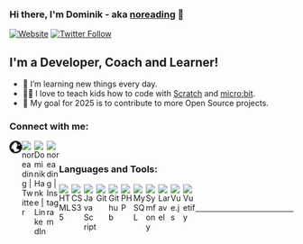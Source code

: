 ### Hi there, I'm Dominik - aka [noreading][website] 👋 

[![Website](https://img.shields.io/website?label=dominik-hanke.de&style=for-the-badge&url=https%3A%2F%2Fdominik-hanke.de)](https://dominik-hanke.de)
[![Twitter Follow](https://img.shields.io/twitter/follow/noreading?color=1DA1F2&logo=twitter&style=for-the-badge)](https://twitter.com/intent/follow?original_referer=https%3A%2F%2Fgithub.com%2Fnoreading&screen_name=noreading)

## I'm a Developer, Coach and Learner!

- 🌱 I’m learning new things every day.
- 🧑‍💻 I love to teach kids how to code with [Scratch](https://scratch.mit.edu/) and [micro:bit](https://microbit.org/:bit).
- 🥅 My goal for 2025 is to contribute to more Open Source projects.

### Connect with me:

[<img align="left" alt="dominik-hanke.de" width="22px" src="https://raw.githubusercontent.com/iconic/open-iconic/master/svg/globe.svg" />][website]
[<img align="left" alt="noreading | Twitter" width="22px" src="https://cdn.jsdelivr.net/npm/simple-icons@v3/icons/twitter.svg" />][twitter]
[<img align="left" alt="Dominik Hanke | LinkedIn" width="22px" src="https://cdn.jsdelivr.net/npm/simple-icons@v3/icons/linkedin.svg" />][linkedin]
[<img align="left" alt="noreading | Instagram" width="22px" src="https://cdn.jsdelivr.net/npm/simple-icons@v3/icons/instagram.svg" />][instagram]

<br />

### Languages and Tools:

<img align="left" alt="HTML5" width="22px" src="https://cdn.jsdelivr.net/npm/simple-icons@v3/icons/html5.svg" />
<img align="left" alt="CSS3" width="22px" src="https://cdn.jsdelivr.net/npm/simple-icons@v3/icons/css3.svg" />
<img align="left" alt="JavaScript" width="22px" src="https://cdn.jsdelivr.net/npm/simple-icons@v3/icons/javascript.svg" />
<img align="left" alt="Git" width="22px" src="https://cdn.jsdelivr.net/npm/simple-icons@v3/icons/git.svg" />
<img align="left" alt="Github" width="22px" src="https://cdn.jsdelivr.net/npm/simple-icons@v3/icons/github.svg" />
<img align="left" alt="PHP" width="22px" src="https://cdn.jsdelivr.net/npm/simple-icons@v3/icons/php.svg" />
<img align="left" alt="MySQL" width="22px" src="https://cdn.jsdelivr.net/npm/simple-icons@v3/icons/mysql.svg" />
<img align="left" alt="Symfony" width="22px" src="https://cdn.jsdelivr.net/npm/simple-icons@v3/icons/symfony.svg" />
<img align="left" alt="Laravel" width="22px" src="https://cdn.jsdelivr.net/npm/simple-icons@v3/icons/laravel.svg" />
<img align="left" alt="Vue.js" width="22px" src="https://cdn.jsdelivr.net/npm/simple-icons@3.13.0/icons/vue-dot-js.svg" />
<img align="left" alt="Vuetify" width="22px" src="https://cdn.jsdelivr.net/npm/simple-icons@v3/icons/vuetify.svg" />

<br />
<br />

---

[website]: https://dominik-hanke.de
[twitter]: https://twitter.com/noreading
[linkedin]: https://www.linkedin.com/in/dominik-hanke/
[instagram]: https://www.instagram.com/no_reading/
